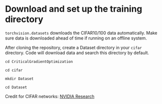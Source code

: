 # Download and set up the training directory

`torchvision.datasets` downloads the CIFAR10/100 data automatically. Make sure data is downloaded ahead of time if running on an offline system.

After cloning the repository, create a Dataset directory in your `cifar` directory. Code will download data and search this directory by default.

```
cd CriticalGradientOptimization

cd cifar

mkdir Dataset

cd Dataset
```

Credit for CIFAR networks: [NVIDIA Research](https://github.com/NVlabs/AdaBatch/tree/master/models/cifar)